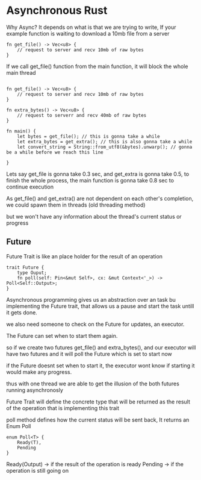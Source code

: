 # Asynchronous Rust

Why Async? It depends on what is that we are trying to write, If your example function is waiting to download a 10mb file from a server

```
fn get_file() -> Vec<u8> {
	// request to server and recv 10mb of raw bytes
}
```

If we call get_file() function from the main function, it will block the whole main thread

```

fn get_file() -> Vec<u8> {
	// request to server and recv 10mb of raw bytes
}

fn extra_bytes() -> Vec<u8> {
	// request to serverr and recv 40mb of raw bytes
}

fn main() {
	let bytes = get_file(); // this is gonna take a while
	let extra_bytes = get_extra(); // this is also gonna take a while
	let convert_string = String::from_utf8(&bytes).unwarp(); // gonna be a while before we reach this line
	
}
```

Lets say get_file is gonna take 0.3 sec, and get_extra is gonna take 0.5, to finish the whole process, the main function is gonna take 0.8 sec to continue execution

As get_file() and get_extra() are not dependent on each other's completion, we could spawn them in threads (old threading method)

but we won't have any information about the thread's current status or progress

## Future

Future Trait is like an place holder for the result of an operation


```
trait Future {
	type Ouput;
	fn poll(self: Pin<&mut Self>, cx: &mut Context<'_>) -> Poll<Self::Output>;
}
```


Asynchronous programming gives us an abstraction over an task bu implementing the Future trait, that allows us a pause and start the task  untill it gets done.

we also need someone to check on the Future for updates, an executor.

The Future can set when to start them again.

so if we create two futures get_file() and extra_bytes(), and our executor will have two futures and it will poll the Future which is set to start now

if the Future doesnt set when to start it, the executor wont know if starting it would make any progress.

thus with one thread we are able to get the illusion of the both futures running asynchronosly


Future Trait will define the concrete type that will be returned as the result of the operation that is implementing this trait

poll method defines how the current status will be sent back, It returns an Enum Poll

```
enum Poll<T> {
	Ready(T),
	Pending
}
```

Ready(Output) -> if the result of the operation is ready
Pending -> if the operation is still going on



